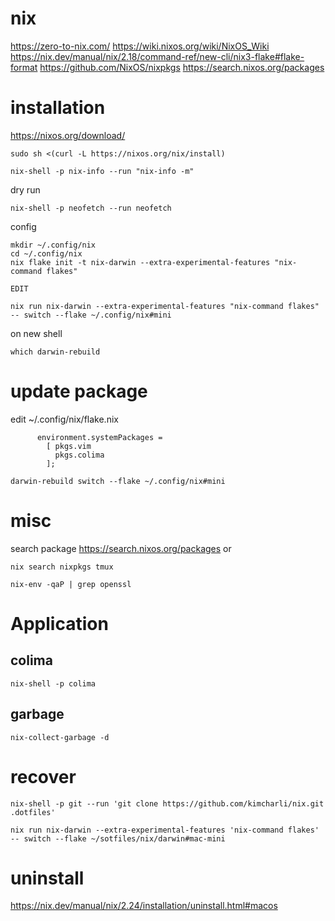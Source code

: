 # nix

https://zero-to-nix.com/
https://wiki.nixos.org/wiki/NixOS_Wiki
https://nix.dev/manual/nix/2.18/command-ref/new-cli/nix3-flake#flake-format
https://github.com/NixOS/nixpkgs
https://search.nixos.org/packages


# installation

https://nixos.org/download/
```
sudo sh <(curl -L https://nixos.org/nix/install)
```

```
nix-shell -p nix-info --run "nix-info -m"
```

dry run
```
nix-shell -p neofetch --run neofetch
```

config
```
mkdir ~/.config/nix
cd ~/.config/nix
nix flake init -t nix-darwin --extra-experimental-features "nix-command flakes"

EDIT

nix run nix-darwin --extra-experimental-features "nix-command flakes" -- switch --flake ~/.config/nix#mini
```

on new shell
```
which darwin-rebuild
```

# update package

edit ~/.config/nix/flake.nix 
```
      environment.systemPackages =
        [ pkgs.vim
          pkgs.colima
        ];
```

```
darwin-rebuild switch --flake ~/.config/nix#mini
```

# misc

search package
https://search.nixos.org/packages
or
```
nix search nixpkgs tmux
```

```
nix-env -qaP | grep openssl
```

# Application

## colima

```
nix-shell -p colima
```

## garbage

```
nix-collect-garbage -d
```

# recover

```
nix-shell -p git --run 'git clone https://github.com/kimcharli/nix.git .dotfiles'

nix run nix-darwin --extra-experimental-features 'nix-command flakes' -- switch --flake ~/sotfiles/nix/darwin#mac-mini

```

# uninstall

https://nix.dev/manual/nix/2.24/installation/uninstall.html#macos






